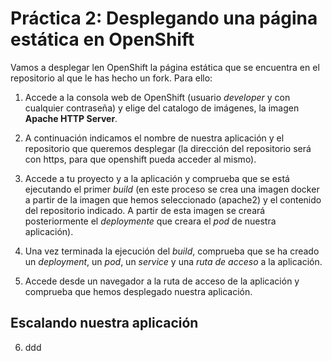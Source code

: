# Práctica 2: Desplegando una página estática en OpenShift

Vamos a desplegar len OpenShift la página estática que se encuentra en el repositorio al que le has hecho un fork. Para ello:

1. Accede a la consola web de OpenShift (usuario *developer* y con cualquier contraseña) y elige del catalogo de imágenes, la imagen **Apache HTTP Server**.

2. A continuación indicamos el nombre de nuestra aplicación y el repositorio que queremos desplegar (la dirección del repositorio será con https, para que openshift pueda acceder al mismo).

3. Accede a tu proyecto y a la aplicación y comprueba que se está ejecutando el primer *build* (en este proceso se crea una imagen docker a partir de la imagen que hemos seleccionado (apache2) y el contenido del repositorio indicado. A partir de esta imagen se creará posteriormente el *deploymente* que creara el *pod* de nuestra aplicación).

4. Una vez terminada la ejecución del *build*, comprueba que se ha creado un *deployment*, un *pod*, un *service* y una *ruta de acceso* a la aplicación.

5. Accede desde un navegador a la ruta de acceso de la aplicación y comprueba que hemos desplegado nuestra aplicación.

## Escalando nuestra aplicación

6. ddd
